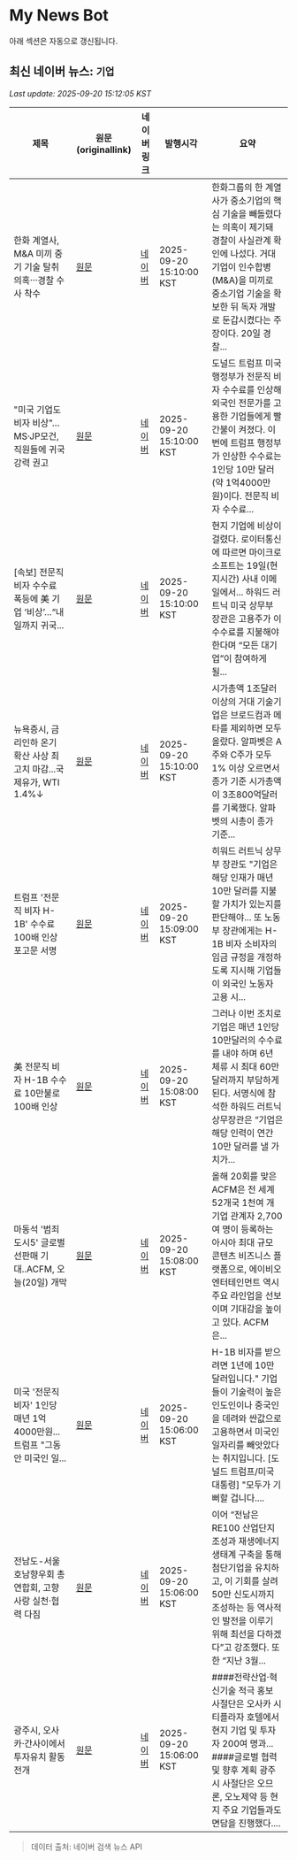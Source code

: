 # My News Bot

아래 섹션은 자동으로 갱신됩니다.

<!-- NEWS:START -->
## 최신 네이버 뉴스: `기업`
_Last update: 2025-09-20 15:12:05 KST_

| 제목 | 원문(originallink) | 네이버 링크 | 발행시각 | 요약 |
|---|---|---|---|---|
| 한화 계열사, M&A 미끼 중기 기술 탈취 의혹···경찰 수사 착수 | [원문](https://www.sisajournal-e.com/news/articleView.html?idxno=415427) | [네이버](https://www.sisajournal-e.com/news/articleView.html?idxno=415427) | 2025-09-20 15:10:00 KST | 한화그룹의 한 계열사가 중소기업의 핵심 기술을 빼돌렸다는 의혹이 제기돼 경찰이 사실관계 확인에 나섰다. 거대 기업이 인수합병(M&A)을 미끼로 중소기업 기술을 확보한 뒤 독자 개발로 둔갑시켰다는 주장이다. 20일 경찰... |
| "미국 기업도 비자 비상"…MS·JP모건, 직원들에 귀국 강력 권고 | [원문](https://www.mediapen.com/news/view/1044217) | [네이버](https://www.mediapen.com/news/view/1044217) | 2025-09-20 15:10:00 KST | 도널드 트럼프 미국 행정부가 전문직 비자 수수료를 인상해 외국인 전문가를 고용한 기업들에게 빨간불이 켜졌다. 이번에 트럼프 행정부가 인상한 수수료는 1인당 10만 달러(약 1억4000만 원)이다. 전문직 비자 수수료... |
| [속보] 전문직 비자 수수료 폭등에 美 기업 ‘비상’…“내일까지 귀국... | [원문](https://www.munhwa.com/article/11534515?ref=naver) | [네이버](https://n.news.naver.com/mnews/article/021/0002737948?sid=104) | 2025-09-20 15:10:00 KST | 현지 기업에 비상이 걸렸다. 로이터통신에 따르면 마이크로소프트는 19일(현지시간) 사내 이메일에서... 하워드 러트닉 미국 상무부 장관은 고용주가 이 수수료를 지불해야 한다며 “모든 대기업”이 참여하게 될... |
| 뉴욕증시, 금리인하 온기 확산 사상 최고치 마감...국제유가, WTI 1.4%↓ | [원문](https://www.asiatime.co.kr/article/20250920500015) | [네이버](https://www.asiatime.co.kr/article/20250920500015) | 2025-09-20 15:10:00 KST | 시가총액 1조달러 이상의 거대 기술기업은 브로드컴과 메타를 제외하면 모두 올랐다. 알파벳은 A주와 C주가 모두 1% 이상 오르면서 종가 기준 시가총액이 3조800억달러를 기록했다. 알파벳의 시총이 종가 기준... |
| 트럼프 '전문직 비자 H-1B' 수수료 100배 인상 포고문 서명 | [원문](https://www.jnilbo.com/news/articleView.html?idxno=90000005983) | [네이버](https://www.jnilbo.com/news/articleView.html?idxno=90000005983) | 2025-09-20 15:09:00 KST | 히워드 러트닉 상무부 장관도 "기업은 해당 인재가 매년 10만 달러를 지불할 가치가 있는지를 판단해야... 또 노동부 장관에게는 H-1B 비자 소비자의 임금 규정을 개정하도록 지시해 기업들이 외국인 노동자 고용 시... |
| 美 전문직 비자 H-1B 수수료 10만불로 100배 인상 | [원문](http://www.inews24.com/view/1889236) | [네이버](https://n.news.naver.com/mnews/article/031/0000966920?sid=104) | 2025-09-20 15:08:00 KST | 그러나 이번 조치로 기업은 매년 1인당 10만달러의 수수료를 내야 하며 6년 체류 시 최대 60만달러까지 부담하게 된다. 서명식에 참석한 하워드 러트닉 상무장관은 “기업은 해당 인력이 연간 10만 달러를 낼 가치가... |
| 마동석 '범죄도시5' 글로벌 선판매 기대..ACFM, 오늘(20일) 개막 | [원문](https://www.starnewskorea.com/movie/2025/09/20/2025092015031635397) | [네이버](https://m.entertain.naver.com/article/108/0003367849) | 2025-09-20 15:08:00 KST | 올해 20회를 맞은 ACFM은 전 세계 52개국 1천여 개 기업 관계자 2,700여 명이 등록하는 아시아 최대 규모 콘텐츠 비즈니스 플랫폼으로, 에이비오엔터테인먼트 역시 주요 라인업을 선보이며 기대감을 높이고 있다. ACFM은... |
| 미국 '전문직 비자' 1인당 매년 1억4000만원...트럼프 "그동안 미국인 일... | [원문](https://news.jtbc.co.kr/article/NB12263835?influxDiv=NAVER) | [네이버](https://n.news.naver.com/mnews/article/437/0000457651?sid=104) | 2025-09-20 15:06:00 KST | H-1B 비자를 받으려면 1년에 10만 달러입니다." 기업들이 기술력이 높은 인도인이나 중국인을 데려와 싼값으로 고용하면서 미국인 일자리를 빼앗았다는 취지입니다. [도널드 트럼프/미국 대통령] "모두가 기뻐할 겁니다.... |
| 전남도-서울호남향우회 총연합회, 고향사랑 실천·협력 다짐 | [원문](https://www.sportsseoul.com/news/read/1547598?ref=naver) | [네이버](https://n.news.naver.com/mnews/article/468/0001178848?sid=102) | 2025-09-20 15:06:00 KST | 이어 “전남은 RE100 산업단지 조성과 재생에너지 생태계 구축을 통해 첨단기업을 유치하고, 이 기회를 살려 50만 신도시까지 조성하는 등 역사적인 발전을 이루기 위해 최선을 다하겠다”고 강조했다. 또한 “지난 3월... |
| 광주시, 오사카·간사이에서 투자유치 활동 전개 | [원문](https://www.wikitree.co.kr/articles/1082563) | [네이버](https://www.wikitree.co.kr/articles/1082563) | 2025-09-20 15:06:00 KST | ####전략산업·혁신기술 적극 홍보 사절단은 오사카 시티플라자 호텔에서 현지 기업 및 투자자 200여 명과... ####글로벌 협력 및 향후 계획 광주시 사절단은 오므론, 오노제약 등 현지 주요 기업들과도 면담을 진행했다.... |

> 데이터 출처: 네이버 검색 뉴스 API
<!-- NEWS:END -->
